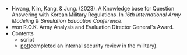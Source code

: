 - Hwang, Kim, Kang, & Jung. (2023). A Knowledge base for Question Answering with Korean Military Regulations. In *16th International Army Modeling & Simulation Education Conference*.
- won R.O.K. Army Analysis and Evaluation Director General's Award.
- Contents
	- script
	- [ppt](./mns_ppt.pdf)(completed an internal security review in the military).
